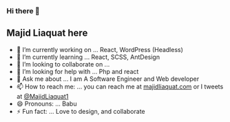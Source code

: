 ### Hi there 👋
## Majid Liaquat here

<!--
**majidliaquat/majidliaquat** is a ✨ _special_ ✨ repository because its `README.md` (this file) appears on your GitHub profile.

Here are some ideas to get you started: 
-->

- 🔭 I’m currently working on ... React, WordPress (Headless)
- 🌱 I’m currently learning ... React, SCSS, AntDesign
- 👯 I’m looking to collaborate on ... 
- 🤔 I’m looking for help with ... Php and react
- 💬 Ask me about ... I am A Software Engineer and Web developer
- 📫 How to reach me: ... you can reach me at [majidliaquat.com](majidliaquat.com) or I tweets at [@MajidLiaquat1](twitter.com/Majidliaquat1)
- 😄 Pronouns: ... Babu
- ⚡ Fun fact: ... Love to design, and collaborate 
